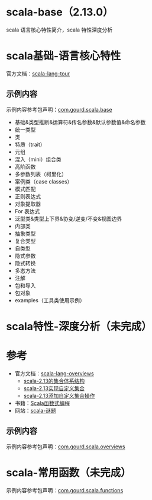 # scala-base（2.13.0）

scala 语言核心特性简介，scala 特性深度分析

# scala基础-语言核心特性

官方文档：[scala-lang-tour](https://docs.scala-lang.org/zh-cn/tour/tour-of-scala.html)

## 示例内容

示例内容参考包声明：[com.gourd.scala.base](./src/main/scala/com/gourd/scala/base/package.scala)

* 基础&类型推断&运算符&传名参数&默认参数值&命名参数
* 统一类型
* 类
* 特质（trait）
* 元组
* 混入（mini）组合类
* 高阶函数
* 多参数列表（柯里化）
* 案例类（case classes）
* 模式匹配
* 正则表达式
* 对象提取器
* For 表达式
* 泛型类&类型上下界&协变/逆变/不变&视图边界
* 内部类
* 抽象类型
* 复合类型
* 自类型
* 隐式参数
* 隐式转换
* 多态方法
* 注解
* 包和导入
* 包对象
* examples（工具类使用示例）

# scala特性-深度分析（未完成）

# 参考

- 官方文档：[scala-lang-overviews](https://docs.scala-lang.org/overviews/index.html)
    - [scala-2.13的集合体系结构](https://docs.scala-lang.org/overviews/core/architecture-of-scala-213-collections.html)
    - [scala-2.13实现自定义集合](https://docs.scala-lang.org/overviews/core/custom-collections.html#final-version-of-capped-class)
    - [​​scala-2.13添加自定义集合操作](https://docs.scala-lang.org/overviews/core/custom-collection-operations.html)
- 书籍：[Scala函数式编程](https://github.com/fpinscala/fpinscala)
- 网站：[scala-谜题](http://scalapuzzlers.com/)

## 示例内容

示例内容参考包声明：[com.gourd.scala.overviews](./src/main/scala/com/gourd/scala/overviews/package.scala)

# scala-常用函数（未完成）

示例内容参考包声明：[com.gourd.scala.functions](./src/main/scala/com/gourd/scala/functions)